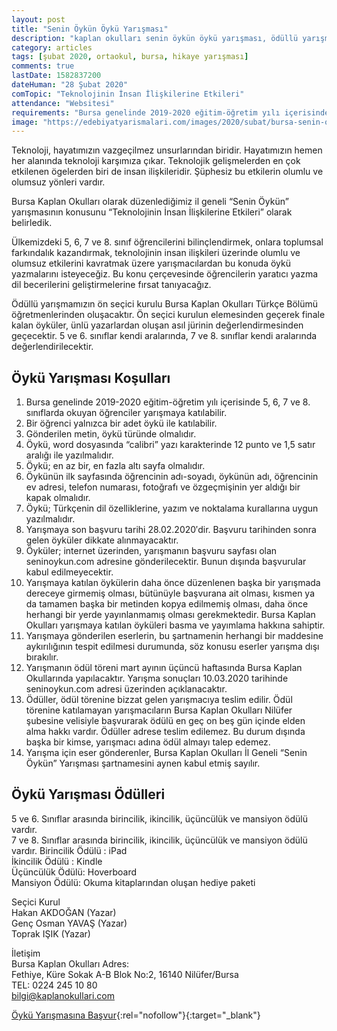 ```yaml
---
layout: post
title: "Senin Öykün Öykü Yarışması"
description: "kaplan okulları senin öykün öykü yarışması, ödüllü yarışmalar 2020, hikaye yazma yarışması"
category: articles
tags: [şubat 2020, ortaokul, bursa, hikaye yarışması]
comments: true
lastDate: 1582837200    
dateHuman: "28 Şubat 2020"
comTopic: "Teknolojinin İnsan İlişkilerine Etkileri"
attendance: "Websitesi"
requirements: "Bursa genelinde 2019-2020 eğitim-öğretim yılı içerisinde 5, 6, 7 ve 8. sınıflarda okuyan öğrenciler yarışmaya katılabilir."
image: "https://edebiyatyarismalari.com/images/2020/subat/bursa-senin-oykun-oyku-yarismasi.jpg"
---
```


Teknoloji, hayatımızın vazgeçilmez unsurlarından biridir. Hayatımızın hemen her alanında teknoloji karşımıza çıkar. Teknolojik gelişmelerden en çok etkilenen ögelerden biri de insan ilişkileridir. Şüphesiz bu etkilerin olumlu ve olumsuz yönleri vardır.  

Bursa Kaplan Okulları olarak düzenlediğimiz il geneli  “Senin Öykün” yarışmasının konusunu “Teknolojinin İnsan İlişkilerine Etkileri” olarak belirledik.

Ülkemizdeki  5, 6, 7 ve 8. sınıf öğrencilerini bilinçlendirmek, onlara toplumsal farkındalık kazandırmak, teknolojinin insan ilişkileri üzerinde olumlu ve olumsuz etkilerini kavratmak üzere yarışmacılardan bu konuda öykü yazmalarını isteyeceğiz. Bu konu çerçevesinde öğrencilerin yaratıcı yazma dil becerilerini geliştirmelerine fırsat tanıyacağız.

Ödüllü yarışmamızın ön seçici kurulu Bursa Kaplan Okulları Türkçe Bölümü öğretmenlerinden oluşacaktır. Ön seçici kurulun elemesinden geçerek finale kalan öyküler, ünlü yazarlardan oluşan asıl jürinin değerlendirmesinden geçecektir. 5 ve 6. sınıflar kendi aralarında, 7 ve 8. sınıflar kendi aralarında değerlendirilecektir.

## Öykü Yarışması Koşulları
1. Bursa genelinde 2019-2020 eğitim-öğretim yılı içerisinde 5, 6, 7 ve 8. sınıflarda okuyan öğrenciler yarışmaya katılabilir.
2. Bir öğrenci yalnızca bir adet öykü ile katılabilir.
3. Gönderilen metin, öykü türünde olmalıdır.
4. Öykü, word dosyasında “calibri” yazı karakterinde 12 punto ve 1,5 satır aralığı ile yazılmalıdır.
5. Öykü; en az bir, en fazla altı sayfa olmalıdır.
6. Öykünün ilk sayfasında öğrencinin adı-soyadı, öykünün adı, öğrencinin ev adresi, telefon numarası, fotoğrafı ve özgeçmişinin yer aldığı bir kapak olmalıdır.
7. Öykü; Türkçenin dil özelliklerine, yazım ve noktalama kurallarına uygun yazılmalıdır.
8. Yarışmaya son başvuru tarihi 28.02.2020′dir. Başvuru tarihinden sonra gelen öyküler dikkate alınmayacaktır.
9. Öyküler; internet üzerinden, yarışmanın başvuru sayfası olan seninoykun.com adresine gönderilecektir.  Bunun dışında başvurular kabul edilmeyecektir.
10. Yarışmaya katılan öykülerin daha önce düzenlenen başka bir yarışmada dereceye girmemiş olması, bütünüyle başvurana ait olması, kısmen ya da tamamen başka bir metinden kopya edilmemiş olması, daha önce herhangi bir yerde yayınlanmamış olması gerekmektedir.
Bursa Kaplan Okulları yarışmaya katılan öyküleri basma ve yayımlama hakkına sahiptir.
11. Yarışmaya gönderilen eserlerin, bu şartnamenin herhangi bir maddesine aykırılığının tespit edilmesi durumunda,  söz konusu eserler yarışma dışı bırakılır.
12. Yarışmanın ödül töreni mart ayının üçüncü haftasında Bursa Kaplan Okullarında yapılacaktır. Yarışma sonuçları 10.03.2020 tarihinde seninoykun.com adresi üzerinden açıklanacaktır.
13. Ödüller, ödül törenine bizzat gelen yarışmacıya teslim edilir. Ödül törenine katılamayan yarışmacıların Bursa Kaplan Okulları Nilüfer şubesine velisiyle başvurarak ödülü en geç on beş gün içinde elden alma hakkı vardır. Ödüller adrese teslim edilemez. Bu durum dışında başka bir kimse, yarışmacı adına ödül almayı talep edemez.
14. Yarışma için eser gönderenler, Bursa Kaplan Okulları İl Geneli “Senin Öykün” Yarışması şartnamesini aynen kabul etmiş sayılır.
 

## Öykü Yarışması Ödülleri
5 ve 6. Sınıflar arasında birincilik,  ikincilik, üçüncülük ve mansiyon ödülü vardır.  
7 ve 8. Sınıflar arasında birincilik,  ikincilik, üçüncülük ve mansiyon ödülü vardır.
Birincilik Ödülü : iPad  
İkincilik Ödülü :  Kindle  
Üçüncülük Ödülü: Hoverboard  
Mansiyon Ödülü: Okuma kitaplarından oluşan hediye paketi  

Seçici Kurul  
Hakan AKDOĞAN (Yazar)  
Genç Osman YAVAŞ (Yazar)  
Toprak IŞIK (Yazar)
 
İletişim  
Bursa Kaplan Okulları Adres:  
Fethiye, Küre Sokak A-B Blok No:2, 16140 Nilüfer/Bursa  
TEL:  0224 245 10 80  
bilgi@kaplanokullari.com

[Öykü Yarışmasına Başvur](http://seninoykun.com/oykunu-gonder/?utm_source=edebiyatyarismalari.com&utm_medium=affiliate&utm_campaign=cpc){:rel="nofollow"}{:target="_blank"}